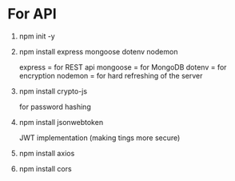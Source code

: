 # For API #

1. npm init -y

2. npm install express mongoose dotenv nodemon

    express = for REST api
    mongoose = for MongoDB
    dotenv = for encryption
    nodemon = for hard refreshing of the server

3. npm install crypto-js 

    for password hashing


4. npm install jsonwebtoken
    
    JWT implementation (making tings more secure)


5. npm install axios


6. npm install cors 